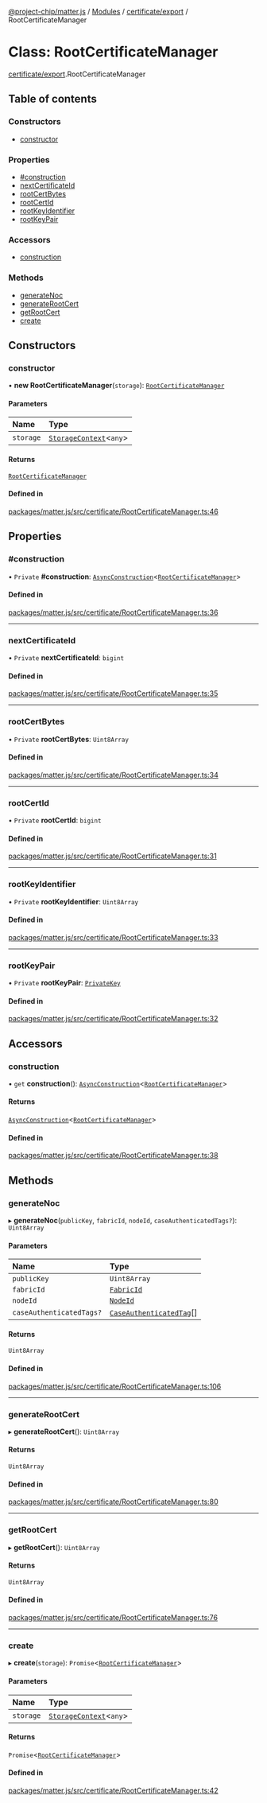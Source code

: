 [@project-chip/matter.js](../README.md) / [Modules](../modules.md) / [certificate/export](../modules/certificate_export.md) / RootCertificateManager

# Class: RootCertificateManager

[certificate/export](../modules/certificate_export.md).RootCertificateManager

## Table of contents

### Constructors

- [constructor](certificate_export.RootCertificateManager.md#constructor)

### Properties

- [#construction](certificate_export.RootCertificateManager.md##construction)
- [nextCertificateId](certificate_export.RootCertificateManager.md#nextcertificateid)
- [rootCertBytes](certificate_export.RootCertificateManager.md#rootcertbytes)
- [rootCertId](certificate_export.RootCertificateManager.md#rootcertid)
- [rootKeyIdentifier](certificate_export.RootCertificateManager.md#rootkeyidentifier)
- [rootKeyPair](certificate_export.RootCertificateManager.md#rootkeypair)

### Accessors

- [construction](certificate_export.RootCertificateManager.md#construction)

### Methods

- [generateNoc](certificate_export.RootCertificateManager.md#generatenoc)
- [generateRootCert](certificate_export.RootCertificateManager.md#generaterootcert)
- [getRootCert](certificate_export.RootCertificateManager.md#getrootcert)
- [create](certificate_export.RootCertificateManager.md#create)

## Constructors

### constructor

• **new RootCertificateManager**(`storage`): [`RootCertificateManager`](certificate_export.RootCertificateManager.md)

#### Parameters

| Name | Type |
| :------ | :------ |
| `storage` | [`StorageContext`](storage_export.StorageContext.md)\<`any`\> |

#### Returns

[`RootCertificateManager`](certificate_export.RootCertificateManager.md)

#### Defined in

[packages/matter.js/src/certificate/RootCertificateManager.ts:46](https://github.com/project-chip/matter.js/blob/904d0c9b952b91f28a21803759c5e5c66ee4d272/packages/matter.js/src/certificate/RootCertificateManager.ts#L46)

## Properties

### #construction

• `Private` **#construction**: [`AsyncConstruction`](../interfaces/behavior_cluster_export._internal_.AsyncConstruction-1.md)\<[`RootCertificateManager`](certificate_export.RootCertificateManager.md)\>

#### Defined in

[packages/matter.js/src/certificate/RootCertificateManager.ts:36](https://github.com/project-chip/matter.js/blob/904d0c9b952b91f28a21803759c5e5c66ee4d272/packages/matter.js/src/certificate/RootCertificateManager.ts#L36)

___

### nextCertificateId

• `Private` **nextCertificateId**: `bigint`

#### Defined in

[packages/matter.js/src/certificate/RootCertificateManager.ts:35](https://github.com/project-chip/matter.js/blob/904d0c9b952b91f28a21803759c5e5c66ee4d272/packages/matter.js/src/certificate/RootCertificateManager.ts#L35)

___

### rootCertBytes

• `Private` **rootCertBytes**: `Uint8Array`

#### Defined in

[packages/matter.js/src/certificate/RootCertificateManager.ts:34](https://github.com/project-chip/matter.js/blob/904d0c9b952b91f28a21803759c5e5c66ee4d272/packages/matter.js/src/certificate/RootCertificateManager.ts#L34)

___

### rootCertId

• `Private` **rootCertId**: `bigint`

#### Defined in

[packages/matter.js/src/certificate/RootCertificateManager.ts:31](https://github.com/project-chip/matter.js/blob/904d0c9b952b91f28a21803759c5e5c66ee4d272/packages/matter.js/src/certificate/RootCertificateManager.ts#L31)

___

### rootKeyIdentifier

• `Private` **rootKeyIdentifier**: `Uint8Array`

#### Defined in

[packages/matter.js/src/certificate/RootCertificateManager.ts:33](https://github.com/project-chip/matter.js/blob/904d0c9b952b91f28a21803759c5e5c66ee4d272/packages/matter.js/src/certificate/RootCertificateManager.ts#L33)

___

### rootKeyPair

• `Private` **rootKeyPair**: [`PrivateKey`](../interfaces/crypto_export.PrivateKey.md)

#### Defined in

[packages/matter.js/src/certificate/RootCertificateManager.ts:32](https://github.com/project-chip/matter.js/blob/904d0c9b952b91f28a21803759c5e5c66ee4d272/packages/matter.js/src/certificate/RootCertificateManager.ts#L32)

## Accessors

### construction

• `get` **construction**(): [`AsyncConstruction`](../interfaces/behavior_cluster_export._internal_.AsyncConstruction-1.md)\<[`RootCertificateManager`](certificate_export.RootCertificateManager.md)\>

#### Returns

[`AsyncConstruction`](../interfaces/behavior_cluster_export._internal_.AsyncConstruction-1.md)\<[`RootCertificateManager`](certificate_export.RootCertificateManager.md)\>

#### Defined in

[packages/matter.js/src/certificate/RootCertificateManager.ts:38](https://github.com/project-chip/matter.js/blob/904d0c9b952b91f28a21803759c5e5c66ee4d272/packages/matter.js/src/certificate/RootCertificateManager.ts#L38)

## Methods

### generateNoc

▸ **generateNoc**(`publicKey`, `fabricId`, `nodeId`, `caseAuthenticatedTags?`): `Uint8Array`

#### Parameters

| Name | Type |
| :------ | :------ |
| `publicKey` | `Uint8Array` |
| `fabricId` | [`FabricId`](../modules/datatype_export.md#fabricid) |
| `nodeId` | [`NodeId`](../modules/datatype_export.md#nodeid) |
| `caseAuthenticatedTags?` | [`CaseAuthenticatedTag`](../modules/datatype_export.md#caseauthenticatedtag)[] |

#### Returns

`Uint8Array`

#### Defined in

[packages/matter.js/src/certificate/RootCertificateManager.ts:106](https://github.com/project-chip/matter.js/blob/904d0c9b952b91f28a21803759c5e5c66ee4d272/packages/matter.js/src/certificate/RootCertificateManager.ts#L106)

___

### generateRootCert

▸ **generateRootCert**(): `Uint8Array`

#### Returns

`Uint8Array`

#### Defined in

[packages/matter.js/src/certificate/RootCertificateManager.ts:80](https://github.com/project-chip/matter.js/blob/904d0c9b952b91f28a21803759c5e5c66ee4d272/packages/matter.js/src/certificate/RootCertificateManager.ts#L80)

___

### getRootCert

▸ **getRootCert**(): `Uint8Array`

#### Returns

`Uint8Array`

#### Defined in

[packages/matter.js/src/certificate/RootCertificateManager.ts:76](https://github.com/project-chip/matter.js/blob/904d0c9b952b91f28a21803759c5e5c66ee4d272/packages/matter.js/src/certificate/RootCertificateManager.ts#L76)

___

### create

▸ **create**(`storage`): `Promise`\<[`RootCertificateManager`](certificate_export.RootCertificateManager.md)\>

#### Parameters

| Name | Type |
| :------ | :------ |
| `storage` | [`StorageContext`](storage_export.StorageContext.md)\<`any`\> |

#### Returns

`Promise`\<[`RootCertificateManager`](certificate_export.RootCertificateManager.md)\>

#### Defined in

[packages/matter.js/src/certificate/RootCertificateManager.ts:42](https://github.com/project-chip/matter.js/blob/904d0c9b952b91f28a21803759c5e5c66ee4d272/packages/matter.js/src/certificate/RootCertificateManager.ts#L42)
